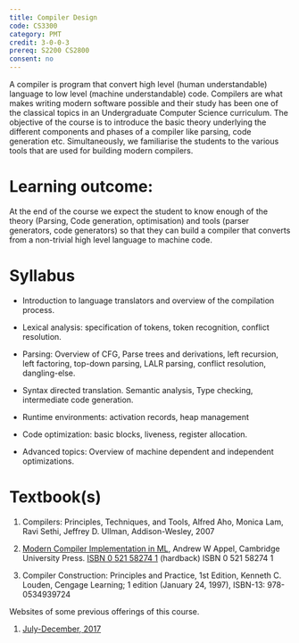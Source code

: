 ```yaml
---
title: Compiler Design
code: CS3300
category: PMT
credit: 3-0-0-3
prereq: S2200 CS2800
consent: no
---
```


A compiler is program that convert high level (human understandable)
language to low level (machine understandable) code. Compilers are
what makes writing modern software possible and their study has been
one of the classical topics in an Undergraduate Computer Science
curriculum. The objective of the course is to introduce the basic
theory underlying the different components and phases of a compiler
like parsing, code generation etc. Simultaneously, we familiarise the
students to the various tools that are used for building modern
compilers.

# Learning outcome:

At the end of the course we expect the student to know enough of the
theory (Parsing, Code generation, optimisation) and tools (parser
generators, code generators) so that they can build a compiler that
converts from a non-trivial high level language to machine code.


# Syllabus

* Introduction to language translators and overview of the compilation
  process.

* Lexical analysis: specification of tokens, token recognition,
  conflict resolution.

* Parsing: Overview of CFG, Parse trees and derivations, left
  recursion, left factoring, top-down parsing, LALR parsing, conflict
  resolution, dangling-else.

* Syntax directed translation. Semantic analysis, Type checking,
  intermediate code generation.

* Runtime environments: activation records, heap management

* Code optimization: basic blocks, liveness, register allocation.

* Advanced topics: Overview of machine dependent and independent optimizations.


# Textbook(s)

1. Compilers: Principles, Techniques, and Tools, Alfred Aho, Monica
   Lam, Ravi Sethi, Jeffrey D. Ullman, Addison-Wesley, 2007

2. [Modern Compiler Implementation in ML][appel], Andrew W Appel,
   Cambridge University Press.  [ISBN 0 521 58274 1][isbn-hard]
   (hardback) ISBN 0 521 58274 1

3. Compiler Construction: Principles and Practice, 1st Edition,
   Kenneth C. Louden, Cengage Learning; 1 edition (January 24, 1997),
   ISBN-13: 978-0534939724


Websites of some previous offerings of this course.

1. [July-December, 2017](https://bitbucket.org/piyush-kurur/compilers)

[appel]: <https://www.cs.princeton.edu/~appel/modern/ml/>
[isbn-hard]: <http://www.worldcat.org/isbn/0521582741>
